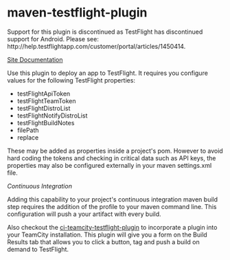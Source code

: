 maven-testflight-plugin
=======================

<p>
Support for this plugin is discontinued as TestFlight has discontinued support for Android.  Please see: http://help.testflightapp.com/customer/portal/articles/1450414.
</p>
<p></p>

<a href="http://willowtreeapps.github.io/maven-testflight-plugin/index.html">Site Documentation</a>

Use this plugin to deploy an app to TestFlight. It requires you configure values for the following TestFlight properties:

<ul>
    <li>testFlightApiToken</li>
    <li>testFlightTeamToken</li>
    <li>testFlightDistroList</li>
    <li>testFlightNotifyDistroList</li>
    <li>testFlightBuildNotes</li>
    <li>filePath</li>
    <li>replace</li>
</ul>

These may be added as properties inside a project's pom.  However to avoid hard coding the tokens and checking
in critical data such as API keys, the properties may also be configured externally in your maven settings.xml file.


<em>Continuous Integration</em>

Adding this capability to your project's continuous integration maven build step requires the addition of the profile to
your maven command line.   This configuration will push a your artifact with every build.

Also checkout the <a href="https://github.com/willowtreeapps/ci-teamcity-testflight-plugin">ci-teamcity-testflight-plugin</a>
to incorporate a plugin into your TeamCity installation.  This plugin will give you a form on the Build Results tab that
allows you to click a button, tag and push a build on demand to TestFlight.

